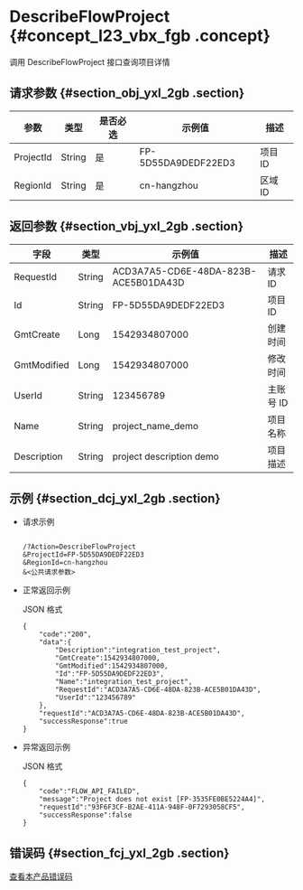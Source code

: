 # DescribeFlowProject {#concept_l23_vbx_fgb .concept}

调用 DescribeFlowProject 接口查询项目详情

## 请求参数 {#section_obj_yxl_2gb .section}

|参数|类型|是否必选|示例值|描述|
|--|--|----|---|--|
|ProjectId|String|是|FP-5D55DA9DEDF22ED3|项目 ID|
|RegionId|String|是|cn-hangzhou|区域 ID|

## 返回参数 {#section_vbj_yxl_2gb .section}

|字段|类型|示例值|描述|
|--|--|---|--|
|RequestId|String|ACD3A7A5-CD6E-48DA-823B-ACE5B01DA43D|请求 ID|
|Id|String|FP-5D55DA9DEDF22ED3|项目 ID|
|GmtCreate|Long|1542934807000|创建时间|
|GmtModified|Long|1542934807000|修改时间|
|UserId|String|123456789|主账号 ID|
|Name|String|project\_name\_demo|项目名称|
|Description|String|project description demo|项目描述|

## 示例 {#section_dcj_yxl_2gb .section}

-   请求示例

    ```
    
    /?Action=DescribeFlowProject
    &ProjectId=FP-5D55DA9DEDF22ED3
    &RegionId=cn-hangzhou
    &<公共请求参数>
    ```

-   正常返回示例

    JSON 格式

    ```
    {
    	"code":"200",
    	"data":{
    		"Description":"integration_test_project",
    		"GmtCreate":1542934807000,
    		"GmtModified":1542934807000,
    		"Id":"FP-5D55DA9DEDF22ED3",
    		"Name":"integration_test_project",
    		"RequestId":"ACD3A7A5-CD6E-48DA-823B-ACE5B01DA43D",
    		"UserId":"123456789"
    	},
    	"requestId":"ACD3A7A5-CD6E-48DA-823B-ACE5B01DA43D",
    	"successResponse":true
    }
    ```

-   异常返回示例

    JSON 格式

    ```
    {
    	"code":"FLOW_API_FAILED",
    	"message":"Project does not exist [FP-3535FE0BE5224A4]",
    	"requestId":"93F6F3CF-B2AE-411A-948F-0F7293058CF5",
    	"successResponse":false
    }
    ```


## 错误码 {#section_fcj_yxl_2gb .section}

[查看本产品错误码](https://error-center.alibabacloud.com/status/product/Emr)

